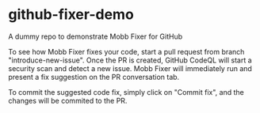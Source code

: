 # github-fixer-demo
A dummy repo to demonstrate Mobb Fixer for GitHub


To see how Mobb Fixer fixes your code, start a pull request from branch "introduce-new-issue".
Once the PR is created, GitHub CodeQL will start a security scan and detect a new issue.
Mobb Fixer will immediately run and present a fix suggestion on the PR conversation tab.

To commit the suggested code fix, simply click on "Commit fix", and the changes will be commited to the PR.
